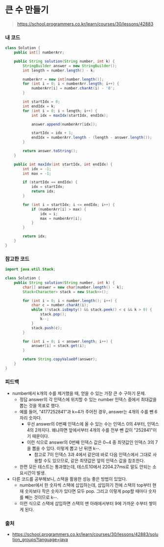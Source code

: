 # 큰 수 만들기

> https://school.programmers.co.kr/learn/courses/30/lessons/42883

### 내 코드

```java
class Solution {
    public int[] numberArr;

    public String solution(String number, int k) {
        StringBuilder answer = new StringBuilder();
        int length = number.length() - k;

        numberArr = new int[number.length()];
        for (int i = 0; i < numberArr.length; i++) {
            numberArr[i] = number.charAt(i) - '0';
        }

        int startIdx = 0;
        int endIdx = k;
        for (int i = 0; i < length; i++) {
            int idx = maxIdx(startIdx, endIdx);

            answer.append(numberArr[idx]);

            startIdx = idx + 1;
            endIdx = numberArr.length - (length - answer.length());
        }

        return answer.toString();
    }

    public int maxIdx(int startIdx, int endIdx) {
        int idx = -1;
        int max = -1;

        if (startIdx == endIdx) {
            idx = startIdx;
            return idx;
        }

        for (int i = startIdx; i <= endIdx; i++) {
            if (numberArr[i] > max) {
                idx = i;
                max = numberArr[i];
            }
        }

        return idx;
    }
}
```

### 참고한 코드

```java
import java.util.Stack;

class Solution {
    public String solution(String number, int k) {
        char[] answer = new char[number.length() - k];
        Stack<Character> stack = new Stack<>();

        for (int i = 0; i < number.length(); i++) {
            char c = number.charAt(i);
            while (!stack.isEmpty() && stack.peek() < c && k > 0) {
                stack.pop();
                k--;
            }
            stack.push(c);
        }

        for (int i = 0; i < answer.length; i++) {
            answer[i] = stack.get(i);
        }

        return String.copyValueOf(answer);
    }
}
```

### 피드백

- number에서 k개의 수를 제거했을 때, 얻을 수 있는 가장 큰 수 구하기 문제.
    - 정답 answer의 각 인덱스에 위치할 수 있는 number 인덱스 중에서 최대값을 뽑는 것을 목표로 했다.
    - 예를 들어, "4177252841"과 k=4가 주어진 경우, answer는 4개의 수를 뺀 6자리 숫자다.
        - 우선 answer의 0번째 인덱스에 올 수 있는 수는 인덱스 0의 4부터, 인덱스 4의 2까지다. 왜냐하면 앞에서부터 4개의 수를 전부 뺀 값이 "252841"이기 때문이다.
        - 이런 식으로 answer의 0번째 인덱스 값은 0~4 중 최댓값인 인덱스 3의 7을 뽑을 수 있다. 이렇게 뽑고 난 뒤엔 k--.
            - 참고로 7이 인덱스 3과 4에서 같은데 바로 다음 인덱스에서 그대로 사용할 수도 있으므로, 같은 최댓값은 앞의 인덱스 값을 참조한다.
    - 한편 모든 테스트는 통과했는데, 테스트10에서 2204.27ms로 말도 안되는 소요시간이 발생.
- 다른 코드를 공부해보니, 스택을 활용한 성능 좋은 방법이 있었다.
    - number에서 한 숫자씩 스택에 삽입하는데, 삽입하기 전에 스택의 top부터 현재 숫자보다 작은 숫자가 있다면 모두 pop. 그리고 이렇게 pop할 때마다 숫자를 빼는 것이므로 k--.
    - 이런 식으로 스택에 삽입하면 스택의 맨 아래에서부터 9에 가까운 수부터 쌓이게 된다.

### 출처

- https://school.programmers.co.kr/learn/courses/30/lessons/42883/solution_groups?language=java